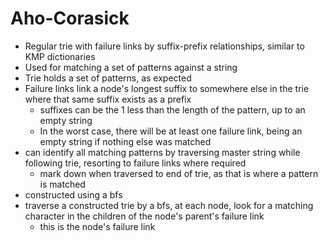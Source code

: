# Aho-Corasick
- Regular trie with failure links by suffix-prefix relationships, similar to KMP dictionaries
- Used for matching a set of patterns against a string
- Trie holds a set of patterns, as expected
- Failure links link a node's longest suffix to somewhere else in the trie where that same suffix exists as a prefix
  - suffixes can be the 1 less than the length of the pattern, up to an empty string
  - In the worst case, there will be at least one failure link, being an empty string if nothing else was matched
- can identify all matching patterns by traversing master string while following trie, resorting to failure links where required
  - mark down when traversed to end of trie, as that is where a pattern is matched
- constructed using a bfs
- traverse a constructed trie by a bfs, at each node, look for a matching character in the children of the node's parent's failure link
  - this is the node's failure link
